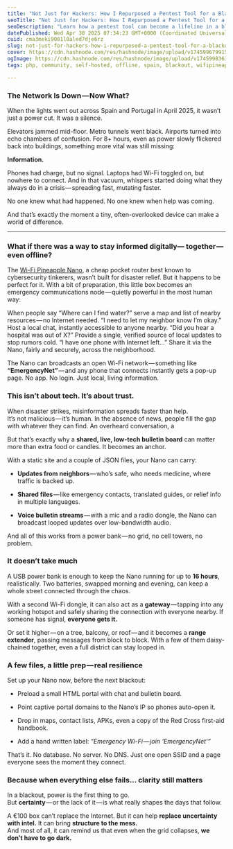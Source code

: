 ```yaml
---
title: "Not Just for Hackers: How I Repurposed a Pentest Tool for a Blackout"
seoTitle: "Not Just for Hackers: How I Repurposed a Pentest Tool for a Blackout"
seoDescription: "Learn how a pentest tool can become a lifeline in a blackout, offering communication possibilities even offline."
datePublished: Wed Apr 30 2025 07:34:23 GMT+0000 (Coordinated Universal Time)
cuid: cma3meki9001l0aled7dje6rz
slug: not-just-for-hackers-how-i-repurposed-a-pentest-tool-for-a-blackout
cover: https://cdn.hashnode.com/res/hashnode/image/upload/v1745996799156/295d743a-97d2-4785-91e6-7cc1f6847901.png
ogImage: https://cdn.hashnode.com/res/hashnode/image/upload/v1745998363381/9b2e4836-2481-418c-a8de-b22af2d660e0.png
tags: php, community, self-hosted, offline, spain, blackout, wifipineapple, hak5

---
```


### The Network Is Down — Now What?

When the lights went out across Spain and Portugal in April 2025, it wasn’t just a power cut. It was a silence.

Elevators jammed mid-floor. Metro tunnels went black. Airports turned into echo chambers of confusion. For 8+ hours, even as power slowly flickered back into buildings, something more vital was still missing:

**Information.**

Phones had charge, but no signal. Laptops had Wi-Fi toggled on, but nowhere to connect. And in that vacuum, whispers started doing what they always do in a crisis — spreading fast, mutating faster.

No one knew what had happened. No one knew when help was coming.

And that’s exactly the moment a tiny, often-overlooked device can make a world of difference.

---

### What if there was a way to stay informed digitally— together — even offline?

The [Wi-Fi Pineapple Nano](https://hak5.org/products/wi-fi-pineapple), a cheap pocket router best known to cybersecurity tinkerers, wasn’t built for disaster relief. But it happens to be perfect for it. With a bit of preparation, this little box becomes an emergency communications node — quietly powerful in the most human way:

When people say “Where can I find water?” serve a map and list of nearby resources — no Internet needed. “I need to let my neighbor know I’m okay.” Host a local chat, instantly accessible to anyone nearby. “Did you hear a hospital was out of X?” Provide a single, verified source of local updates to stop rumors cold. “I have one phone with Internet left…” Share it via the Nano, fairly and securely, across the neighborhood.

The Nano can broadcasts an open Wi-Fi network — something like **“EmergencyNet”** — and any phone that connects instantly gets a pop-up page. No app. No login. Just local, living information.

### This isn’t about tech. It’s about trust.

When disaster strikes, misinformation spreads faster than help.  
It’s not malicious — it’s human. In the absence of news, people fill the gap with whatever they can find. An overheard conversation, a

But that’s exactly why a **shared, live, low-tech bulletin board** can matter more than extra food or candles. It becomes an anchor.

With a static site and a couple of JSON files, your Nano can carry:

* **Updates from neighbors** — who’s safe, who needs medicine, where traffic is backed up.
    
* **Shared files** — like emergency contacts, translated guides, or relief info in multiple languages.
    
* **Voice bulletin streams** — with a mic and a radio dongle, the Nano can broadcast looped updates over low-bandwidth audio.
    

And all of this works from a power bank — no grid, no cell towers, no problem.

### It doesn’t take much

A USB power bank is enough to keep the Nano running for up to **16 hours**, realistically. Two batteries, swapped morning and evening, can keep a whole street connected through the chaos.

With a second Wi-Fi dongle, it can also act as a **gateway** — tapping into any working hotspot and safely sharing the connection with everyone nearby. If someone has signal, **everyone gets it.**

Or set it higher — on a tree, balcony, or roof — and it becomes a **range extender**, passing messages from block to block. With a few of them daisy-chained together, even a full district can stay looped in.

### A few files, a little prep — real resilience

Set up your Nano now, before the next blackout:

* Preload a small HTML portal with chat and bulletin board.
    
* Point captive portal domains to the Nano’s IP so phones auto-open it.
    
* Drop in maps, contact lists, APKs, even a copy of the Red Cross first-aid handbook.
    
* Add a hand written label: *“Emergency Wi-Fi — join ‘EmergencyNet’”*
    

That’s it. No database. No server. No DNS. Just one open SSID and a page everyone sees the moment they connect.

### Because when everything else fails… clarity still matters

In a blackout, power is the first thing to go.  
But **certainty** — or the lack of it — is what really shapes the days that follow.

A €100 box can’t replace the Internet. But it can help **replace uncertainty with intel.** It can bring **structure to the mess.**  
And most of all, it can remind us that even when the grid collapses, **we don’t have to go dark.**